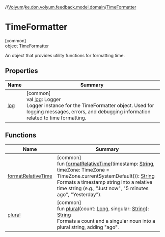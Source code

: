 //[Volyum](../../../index.md)/[ke.don.volyum.feedback.model.domain](../index.md)/[TimeFormatter](index.md)

# TimeFormatter

[common]\
object [TimeFormatter](index.md)

An object that provides utility functions for formatting time.

## Properties

| Name | Summary |
|---|---|
| [log](log.md) | [common]<br>val [log](log.md): Logger<br>Logger instance for the TimeFormatter object. Used for logging messages, errors, and debugging information related to time formatting. |

## Functions

| Name | Summary |
|---|---|
| [formatRelativeTime](format-relative-time.md) | [common]<br>fun [formatRelativeTime](format-relative-time.md)(timestamp: [String](https://kotlinlang.org/api/core/kotlin-stdlib/kotlin/-string/index.html), timeZone: TimeZone = TimeZone.currentSystemDefault()): [String](https://kotlinlang.org/api/core/kotlin-stdlib/kotlin/-string/index.html)<br>Formats a timestamp string into a relative time string (e.g., &quot;Just now&quot;, &quot;5 minutes ago&quot;, &quot;Yesterday&quot;). |
| [plural](plural.md) | [common]<br>fun [plural](plural.md)(count: [Long](https://kotlinlang.org/api/core/kotlin-stdlib/kotlin/-long/index.html), singular: [String](https://kotlinlang.org/api/core/kotlin-stdlib/kotlin/-string/index.html)): [String](https://kotlinlang.org/api/core/kotlin-stdlib/kotlin/-string/index.html)<br>Formats a count and a singular noun into a plural string, adding &quot;ago&quot;. |